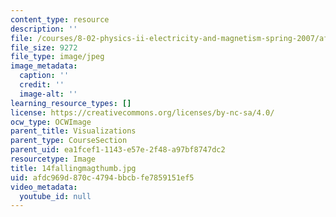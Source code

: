 ```yaml
---
content_type: resource
description: ''
file: /courses/8-02-physics-ii-electricity-and-magnetism-spring-2007/afdc969d870c4794bbcbfe7859151ef5_14fallingmagthumb.jpg
file_size: 9272
file_type: image/jpeg
image_metadata:
  caption: ''
  credit: ''
  image-alt: ''
learning_resource_types: []
license: https://creativecommons.org/licenses/by-nc-sa/4.0/
ocw_type: OCWImage
parent_title: Visualizations
parent_type: CourseSection
parent_uid: ea1fcef1-1143-e57e-2f48-a97bf8747dc2
resourcetype: Image
title: 14fallingmagthumb.jpg
uid: afdc969d-870c-4794-bbcb-fe7859151ef5
video_metadata:
  youtube_id: null
---
```

